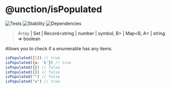# @unction/isPopulated

![Tests][BADGE_TRAVIS]
![Stability][BADGE_STABILITY]
![Dependencies][BADGE_DEPENDENCY]

> Array<A> | Set<A> | Record<string | number | symbol, B> | Map<B, A> | string => boolean

Allows you to check if a enumerable has any items.

``` javascript
isPopulated([1]) // true
isPopulated({a: 'b'}) // true
isPopulated({}) // false
isPopulated([]) // false
isPopulated("") // false
isPopulated("a") // true
```

[BADGE_TRAVIS]: https://img.shields.io/travis/unctionjs/isPopulated.svg?maxAge=2592000&style=flat-square
[BADGE_STABILITY]: https://img.shields.io/badge/stability-strong-green.svg?maxAge=2592000&style=flat-square
[BADGE_DEPENDENCY]: https://img.shields.io/david/unctionjs/isPopulated.svg?maxAge=2592000&style=flat-square
